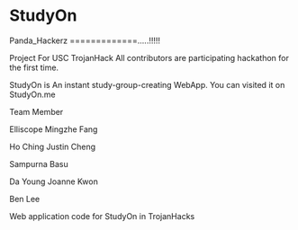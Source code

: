 StudyOn
=======
Panda_Hackerz =============.....!!!!!

Project For USC TrojanHack All contributors are participating hackathon for the first time.

StudyOn is An instant study-group-creating WebApp. You can visited it on StudyOn.me

Team Member

Elliscope Mingzhe Fang

Ho Ching Justin Cheng

Sampurna Basu

Da Young Joanne Kwon

Ben Lee

Web application code for StudyOn in TrojanHacks
